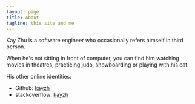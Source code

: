 ```yaml
---
layout: page
title: About
tagline: this site and me
---
```


Kay Zhu is a software engineer who occasionally refers himself in third person.


When he's not sitting in front of computer, you can find him watching movies in
theatres, practicing judo, snowboarding or playing with his cat.


His other online identities:
* Github: [kayzh](https://github.com/kayzh)
* stackoverflow: [kayzh](http://stackoverflow.com/users/853611/kay-zhu)

